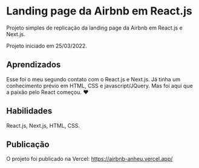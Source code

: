 # Landing page da Airbnb em React.js

Projeto simples de replicação da landing page da Airbnb em React.js e Next.js.

Projeto iniciado em 25/03/2022.
## Aprendizados

Esse foi o meu segundo contato com o React.js e Next.js. Já tinha um conhecimento prévio em HTML, CSS e javascript/JQuery. Mas foi aqui que a paixão pelo React começou. ❤️


## Habilidades
React.js, Next.js, HTML, CSS.


## Publicação
O projeto foi publicado na Vercel:
https://airbnb-anheu.vercel.app/
